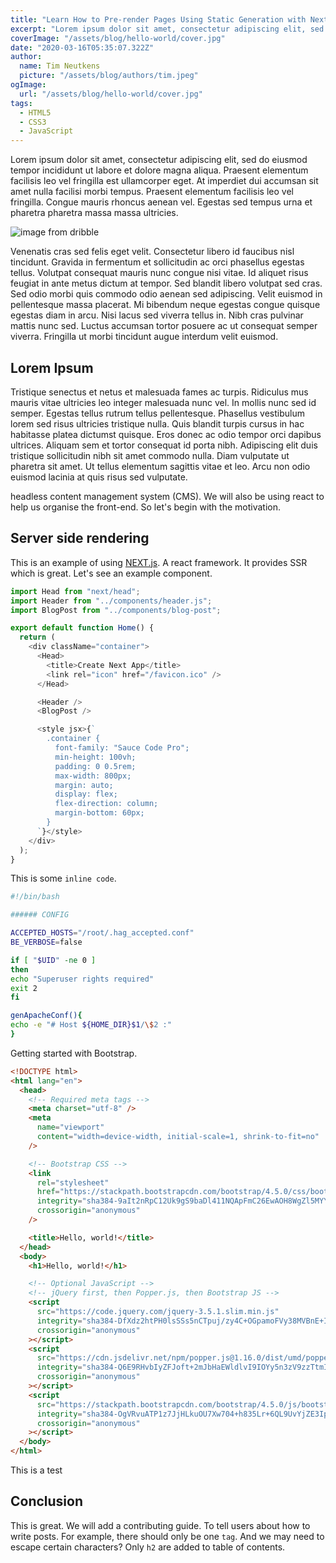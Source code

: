 ```yaml
---
title: "Learn How to Pre-render Pages Using Static Generation with Next.js"
excerpt: "Lorem ipsum dolor sit amet, consectetur adipiscing elit, sed do eiusmod tempor incididunt ut labore et dolore magna aliqua. Praesent elementum facilisis leo vel fringilla est ullamcorper eget. At imperdiet dui accumsan sit amet nulla facilisi morbi tempus."
coverImage: "/assets/blog/hello-world/cover.jpg"
date: "2020-03-16T05:35:07.322Z"
author:
  name: Tim Neutkens
  picture: "/assets/blog/authors/tim.jpeg"
ogImage:
  url: "/assets/blog/hello-world/cover.jpg"
tags:
  - HTML5
  - CSS3
  - JavaScript
---
```


Lorem ipsum dolor sit amet, consectetur adipiscing elit, sed do eiusmod tempor incididunt ut labore et dolore magna aliqua. Praesent elementum facilisis leo vel fringilla est ullamcorper eget. At imperdiet dui accumsan sit amet nulla facilisi morbi tempus. Praesent elementum facilisis leo vel fringilla. Congue mauris rhoncus aenean vel. Egestas sed tempus urna et pharetra pharetra massa massa ultricies.

![image from dribble](https://cdn.dribbble.com/users/1150809/screenshots/8943549/media/70a088bd0ccb77dc1f1fbabea8164a71.png)

Venenatis cras sed felis eget velit. Consectetur libero id faucibus nisl tincidunt. Gravida in fermentum et sollicitudin ac orci phasellus egestas tellus. Volutpat consequat mauris nunc congue nisi vitae. Id aliquet risus feugiat in ante metus dictum at tempor. Sed blandit libero volutpat sed cras. Sed odio morbi quis commodo odio aenean sed adipiscing. Velit euismod in pellentesque massa placerat. Mi bibendum neque egestas congue quisque egestas diam in arcu. Nisi lacus sed viverra tellus in. Nibh cras pulvinar mattis nunc sed. Luctus accumsan tortor posuere ac ut consequat semper viverra. Fringilla ut morbi tincidunt augue interdum velit euismod. 

## Lorem Ipsum

Tristique senectus et netus et malesuada fames ac turpis. Ridiculus mus mauris vitae ultricies leo integer malesuada nunc vel. In mollis nunc sed id semper. Egestas tellus rutrum tellus pellentesque. Phasellus vestibulum lorem sed risus ultricies tristique nulla. Quis blandit turpis cursus in hac habitasse platea dictumst quisque. Eros donec ac odio tempor orci dapibus ultrices. Aliquam sem et tortor consequat id porta nibh. Adipiscing elit duis tristique sollicitudin nibh sit amet commodo nulla. Diam vulputate ut pharetra sit amet. Ut tellus elementum sagittis vitae et leo. Arcu non odio euismod lacinia at quis risus sed vulputate.

headless content management system (CMS). We will also be using react to
help us organise the front-end. So let's begin with the motivation.

## Server side rendering

This is an example of using [NEXT.js](https://nextjs.org/). A react framework.
It provides SSR which is great. Let's see an example component.

```javascript
import Head from "next/head";
import Header from "../components/header.js";
import BlogPost from "../components/blog-post";

export default function Home() {
  return (
    <div className="container">
      <Head>
        <title>Create Next App</title>
        <link rel="icon" href="/favicon.ico" />
      </Head>

      <Header />
      <BlogPost />

      <style jsx>{`
        .container {
          font-family: "Sauce Code Pro";
          min-height: 100vh;
          padding: 0 0.5rem;
          max-width: 800px;
          margin: auto;
          display: flex;
          flex-direction: column;
          margin-bottom: 60px;
        }
      `}</style>
    </div>
  );
}
```

This is some `inline code`.

```bash
#!/bin/bash

###### CONFIG

ACCEPTED_HOSTS="/root/.hag_accepted.conf"
BE_VERBOSE=false

if [ "$UID" -ne 0 ]
then
echo "Superuser rights required"
exit 2
fi

genApacheConf(){
echo -e "# Host ${HOME_DIR}$1/\$2 :"
}
```

Getting started with Bootstrap.

```html
<!DOCTYPE html>
<html lang="en">
  <head>
    <!-- Required meta tags -->
    <meta charset="utf-8" />
    <meta
      name="viewport"
      content="width=device-width, initial-scale=1, shrink-to-fit=no"
    />

    <!-- Bootstrap CSS -->
    <link
      rel="stylesheet"
      href="https://stackpath.bootstrapcdn.com/bootstrap/4.5.0/css/bootstrap.min.css"
      integrity="sha384-9aIt2nRpC12Uk9gS9baDl411NQApFmC26EwAOH8WgZl5MYYxFfc+NcPb1dKGj7Sk"
      crossorigin="anonymous"
    />

    <title>Hello, world!</title>
  </head>
  <body>
    <h1>Hello, world!</h1>

    <!-- Optional JavaScript -->
    <!-- jQuery first, then Popper.js, then Bootstrap JS -->
    <script
      src="https://code.jquery.com/jquery-3.5.1.slim.min.js"
      integrity="sha384-DfXdz2htPH0lsSSs5nCTpuj/zy4C+OGpamoFVy38MVBnE+IbbVYUew+OrCXaRkfj"
      crossorigin="anonymous"
    ></script>
    <script
      src="https://cdn.jsdelivr.net/npm/popper.js@1.16.0/dist/umd/popper.min.js"
      integrity="sha384-Q6E9RHvbIyZFJoft+2mJbHaEWldlvI9IOYy5n3zV9zzTtmI3UksdQRVvoxMfooAo"
      crossorigin="anonymous"
    ></script>
    <script
      src="https://stackpath.bootstrapcdn.com/bootstrap/4.5.0/js/bootstrap.min.js"
      integrity="sha384-OgVRvuATP1z7JjHLkuOU7Xw704+h835Lr+6QL9UvYjZE3Ipu6Tp75j7Bh/kR0JKI"
      crossorigin="anonymous"
    ></script>
  </body>
</html>
```

This is a test

## Conclusion

This is great. We will add a contributing guide. To tell users about how to write posts. For example, there should only be one `tag`. And we may need to escape certain characters? Only `h2` are added to table of contents.
